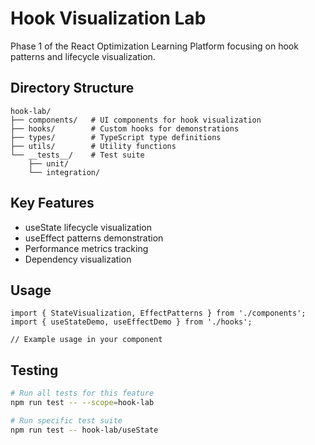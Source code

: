 # Hook Visualization Lab

Phase 1 of the React Optimization Learning Platform focusing on hook patterns and lifecycle visualization.

## Directory Structure

```
hook-lab/
├── components/   # UI components for hook visualization
├── hooks/        # Custom hooks for demonstrations
├── types/        # TypeScript type definitions
├── utils/        # Utility functions
└── __tests__/    # Test suite
    ├── unit/
    └── integration/
```

## Key Features

- useState lifecycle visualization
- useEffect patterns demonstration
- Performance metrics tracking
- Dependency visualization

## Usage

```tsx
import { StateVisualization, EffectPatterns } from './components';
import { useStateDemo, useEffectDemo } from './hooks';

// Example usage in your component
```

## Testing

```bash
# Run all tests for this feature
npm run test -- --scope=hook-lab

# Run specific test suite
npm run test -- hook-lab/useState
```